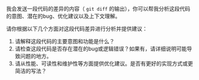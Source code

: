 我会发送一段代码的差异的内容（ `git diff` 的输出），你可以帮我分析这段代码的意图、潜在的bug、优化建议以及上下文理解。

请你根据以下几个方面对这段代码差异进行分析并提供建议：

1. 请解释这段代码的主要意图和功能是什么？
2. 请检查这段代码是否存在潜在的bug或逻辑错误？如果有，请详细说明可能导致问题的地方。
3. 请从性能、可读性和维护性等方面提供优化建议。是否有更好的实现方式或更简洁的写法？
